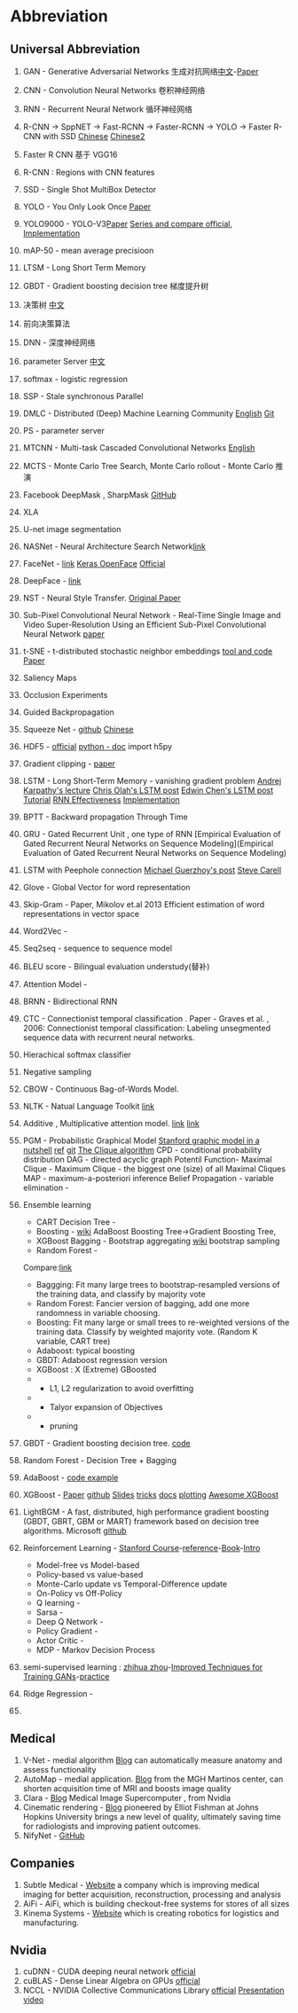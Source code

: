 # Abbreviation

## Universal Abbreviation

1. GAN - Generative Adversarial Networks 生成对抗网络[中文](https://www.leiphone.com/news/201701/Kq6FvnjgbKK8Lh8N.html)-[Paper](https://arxiv.org/abs/1406.2661)
2. CNN - Convolution Neural Networks 卷积神经网络
3. RNN - Recurrent Neural Network 循环神经网络
4. R-CNN -> SppNET -> Fast-RCNN -> Faster-RCNN -> YOLO -> Faster R-CNN with SSD
  [Chinese](https://www.cnblogs.com/skyfsm/p/6806246.html)
   [Chinese2](http://blog.csdn.net/linolzhang/article/details/54344350)
5. Faster R CNN 基于 VGG16
6. R-CNN : Regions with CNN features
7. SSD - Single Shot MultiBox Detector
8. YOLO - You Only Look Once [Paper](https://arxiv.org/abs/1506.02640)
9. YOLO9000 - YOLO-V3[Paper](https://arxiv.org/abs/1612.08242) [Series and compare official](https://pjreddie.com/darknet/yolo/), [Implementation](https://github.com/allanzelener/YAD2K)
10. mAP-50 - mean average precisioon
11. LTSM - Long Short Term Memory
12. GBDT - Gradient boosting decision tree 梯度提升树
13. 决策树 [中文](http://www.cnblogs.com/leoo2sk/archive/2010/09/19/decision-tree.html)
14. 前向决策算法
15. DNN - 深度神经网络
16. parameter Server [中文](https://www.zhihu.com/question/26998075)
17. softmax - logistic regression
18. SSP - Stale synchronous Parallel
19. DMLC - Distributed (Deep) Machine Learning Community [English](http://dmlc.ml/)
 [Git](https://github.com/dmlc)
20. PS - parameter server
21. MTCNN - Multi-task Cascaded Convolutional Networks [English](https://kpzhang93.github.io/MTCNN_face_detection_alignment/)
22. MCTS - Monte Carlo Tree Search, Monte Carlo rollout - Monte Carlo 推演
23. Facebook DeepMask , SharpMask [GitHub](https://github.com/facebookresearch/deepmask)
24. XLA
25. U-net image segmentation
26. NASNet - Neural Architecture Search Network[link](https://arxiv.org/abs/1707.07012)
27. FaceNet - [link](https://arxiv.org/pdf/1503.03832.pdf) [Keras OpenFace](https://github.com/iwantooxxoox/Keras-OpenFace) [Official](https://github.com/davidsandberg/facenet)
28. DeepFace - [link](https://research.fb.com/wp-content/uploads/2016/11/deepface-closing-the-gap-to-human-level-performance-in-face-verification.pdf)
29. NST - Neural Style Transfer. [Original Paper](https://arxiv.org/abs/1508.06576)
30. Sub-Pixel Convolutional Neural Network - Real-Time Single Image and Video Super-Resolution Using an Efficient Sub-Pixel Convolutional Neural Network [paper](https://arxiv.org/abs/1609.05158)
31. t-SNE - t-distributed stochastic neighbor embeddings [tool and code](https://github.com/alexisbcook/tsne) [Paper](http://arxiv.org/abs/1301.3342)
32. Saliency Maps
33. Occlusion Experiments
34. Guided Backpropagation
35. Squeeze Net - [github](https://github.com/DeepScale/SqueezeNet) [Chinese](https://blog.csdn.net/csdnldp/article/details/78648543)
36. HDF5 -    [official](https://www.hdfgroup.org/)  [python - doc](http://docs.h5py.org/en/stable/#)
    import h5py
37. Gradient clipping - [paper](https://arxiv.org/abs/1211.5063)
38. LSTM - Long Short-Term Memory - vanishing gradient problem [Andrej Karpathy's lecture](https://www.youtube.com/watch?v=iX5V1WpxxkY) [Chris Olah's LSTM post](http://colah.github.io/posts/2015-08-Understanding-LSTMs/) [Edwin Chen's LSTM post](http://blog.echen.me/2017/05/30/exploring-lstms/) [Tutorial](https://deeplearning4j.org/lstm.html) [RNN Effectiveness](http://karpathy.github.io/2015/05/21/rnn-effectiveness/) [Implementation](https://github.com/karpathy/char-rnn)
39. BPTT - Backward propagation Through Time
40. GRU - Gated Recurrent Unit , one type of RNN [Empirical Evaluation of Gated Recurrent Neural Networks on Sequence Modeling](Empirical Evaluation of Gated Recurrent Neural Networks on Sequence Modeling)
41. LSTM with Peephole connection [Michael Guerzhoy's post](http://www.cs.toronto.edu/~guerzhoy/321/lec/W09/rnn_gated.pdf) [Steve Carell](http://despicableme.wikia.com/wiki/Felonius_Gru)
42. Glove - Global Vector for word representation
43. Skip-Gram - Paper, Mikolov et.al 2013 Efficient estimation of word representations in vector space
44. Word2Vec - 
45. Seq2seq - sequence to sequence model
46. BLEU score - Bilingual evaluation understudy(替补)
47. Attention Model - 
48. BRNN - Bidirectional RNN 
49. CTC - Connectionist temporal classification . Paper - Graves et al. , 2006: Connectionist temporal classification: Labeling unsegmented sequence data with recurrent neural networks.
50. Hierachical softmax classifier
51. Negative sampling
52. CBOW - Continuous Bag-of-Words Model.
53. NLTK - Natual Language Toolkit [link](http://www.nltk.org/)
54. Additive , Multiplicative attention model. [link](https://arxiv.org/abs/1508.04025) [link](https://arxiv.org/abs/1409.0473)
55. PGM - Probabilistic Graphical Model [Stanford graphic model in a nutshell](https://ai.stanford.edu/~koller/Papers/Koller+al:SRL07.pdf) [ref](https://blog.statsbot.co/probabilistic-graphical-models-tutorial-and-solutions-e4f1d72af189) [git](https://github.com/prasoongoyal/image-denoising-mrf) [The Clique algorithm](http://www.dharwadker.org/clique/)
    CPD - conditional probability distribution
    DAG - directed acyclic graph
    Potentil Function-
    Maximal Clique - 
    Maximum Clique - the biggest one (size) of all Maximal Cliques 
    MAP - maximum-a-posteriori inference
    Belief Propagation - 
    variable elimination - 
56. Ensemble learning  
    - CART Decision Tree - 
    - Boosting - [wiki](https://en.wikipedia.org/wiki/Boosting_(machine_learning) ) AdaBoost   Boosting Tree->Gradient Boosting Tree, 
    - XGBoost
    Bagging - Bootstrap aggregating  [wiki](https://en.wikipedia.org/wiki/Bootstrap_aggregating) bootstrap sampling
    - Random Forest - 

    Compare:[link](https://blog.csdn.net/moledyzhang/article/details/79498520)
    - Baggging: Fit many large trees to bootstrap-resampled versions of the    training data, and classify by majority vote
    - Random Forest: Fancier version of bagging, add one more randomness in variable choosing.
    - Boosting: Fit many large or small trees to re-weighted versions of the training data. Classify by weighted majority vote. (Random K variable, CART tree)
    - Adaboost: typical boosting 
    - GBDT: Adaboost regression version 
    - XGBoost : X (Extreme) GBoosted
    - - L1, L2 regularization to avoid overfitting
    - - Talyor expansion of Objectives
    - - pruning 
57. GBDT - Gradient boosting decision tree. [code](http://scikit-learn.org/stable/auto_examples/ensemble/plot_feature_transformation.html#example-ensemble-plot-feature-transformation-py)
58. Random Forest - Decision Tree + Bagging
59. AdaBoost - [code example](http://scikit-learn.org/stable/auto_examples/ensemble/plot_adaboost_regression.html#sphx-glr-auto-examples-ensemble-plot-adaboost-regression-py)
60. XGBoost - [Paper](http://arxiv.org/pdf/1603.02754v1.pdf) [github](https://github.com/dmlc/xgboost) [Slides](https://link.zhihu.com/?target=http%3A//homes.cs.washington.edu/%7Etqchen/pdf/BoostedTree.pdf) [tricks](https://github.com/lytforgood/MachineLearningTrick) [docs](https://xgboost.readthedocs.io/en/latest/index.html) [plotting](https://blog.csdn.net/sb19931201/article/details/65445514) [Awesome XGBoost](https://github.com/dmlc/xgboost/tree/master/demo#usecases)
61. LightBGM - A fast, distributed, high performance gradient boosting (GBDT, GBRT, GBM or MART) framework based on decision tree algorithms. Microsoft [github](https://github.com/Microsoft/LightGBM)
62. Reinforcement Learning - [Stanford Course](http://web.stanford.edu/class/cs234/index.html)-[reference](https://morvanzhou.github.io/tutorials/machine-learning/reinforcement-learning/1-1-B-RL-methods/)-[Book](http://incompleteideas.net/book/bookdraft2018jan1.pdf)-[Intro](https://www.youtube.com/watch?v=lvoHnicueoE)
    - Model-free vs Model-based 
    - Policy-based vs value-based
    - Monte-Carlo update vs Temporal-Difference update
    - On-Policy vs Off-Policy
    - Q learning - 
    - Sarsa - 
    - Deep Q Network - 
    - Policy Gradient - 
    - Actor Critic -  
    - MDP - Markov Decision Process
63. semi-supervised learning : [zhihua zhou](http://cs.nju.edu.cn/zhouzh/)-[Improved Techniques for Training GANs](https://arxiv.org/abs/1606.03498)-[practice](https://blog.csdn.net/qq_25737169/article/details/78532719)
64. Ridge Regression - 
65. 

## Medical

1. V-Net - medial algorithm [Blog](https://blogs.nvidia.com/blog/2018/03/28/ai-healthcare-gtc/) can automatically measure anatomy and assess functionality
2. AutoMap - medial application. [Blog](https://blogs.nvidia.com/blog/2018/03/28/ai-healthcare-gtc/)  from the MGH Martinos center, can shorten acquisition time of MRI and boosts image quality
3. Clara - [Blog](https://blogs.nvidia.com/blog/2018/03/28/ai-healthcare-gtc/) Medical Image Supercomputer , from Nvidia
4. Cinematic rendering -  [Blog](https://blogs.nvidia.com/blog/2018/03/28/ai-healthcare-gtc/) pioneered by Elliot Fishman at Johns Hopkins University brings a new level of quality, ultimately saving time for radiologists and improving patient outcomes.
5. NifyNet - [GitHub](https://github.com/NifTK/NiftyNet)

## Companies

1. Subtle Medical - [Website](https://subtlemedical.com/) a company which  is improving medical imaging for better acquisition, reconstruction, processing and analysis
2. AiFi - AiFi, which is building checkout-free systems for stores of all sizes
3. Kinema Systems - [Website](http://www.kinemasystems.com/)  which is creating robotics for logistics and manufacturing.

## Nvidia

1. cuDNN - CUDA deeping neural network [official](https://developer.nvidia.com/cudnn)
2. cuBLAS - Dense Linear Algebra on GPUs [official](https://developer.nvidia.com/cublas)
3. NCCL - NVIDIA Collective Communications Library  [official](https://developer.nvidia.com/nccl) [Presentation](http://on-demand.gputechconf.com/gtc/2017/presentation/s7155-jeaugey-nccl.pdf) [video](http://on-demand-gtc.gputechconf.com/gtcnew/on-demand-gtc.php?searchByKeyword=S7155&searchItems=session_id&sessionTopic=&sessionEvent=&sessionYear=&sessionFormat=&submit=&select=)
